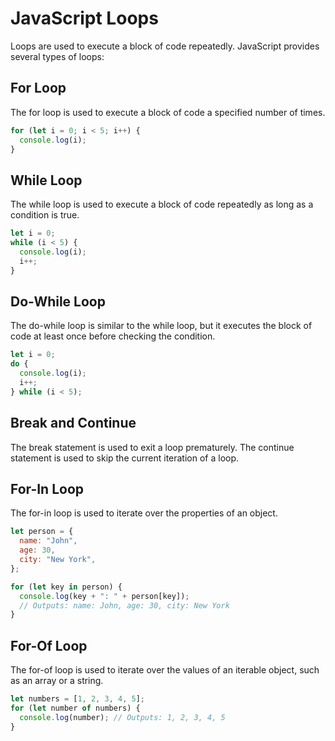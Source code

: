 # JavaScript Loops

Loops are used to execute a block of code repeatedly. JavaScript provides several types of loops:

## For Loop

The for loop is used to execute a block of code a specified number of times.

```javascript
for (let i = 0; i < 5; i++) {
  console.log(i);
}
```

## While Loop

The while loop is used to execute a block of code repeatedly as long as a condition is true.

```javascript
let i = 0;
while (i < 5) {
  console.log(i);
  i++;
}
```

## Do-While Loop

The do-while loop is similar to the while loop, but it executes the block of code at least once before checking the condition.

```javascript
let i = 0;
do {
  console.log(i);
  i++;
} while (i < 5);
```

## Break and Continue

The break statement is used to exit a loop prematurely. The continue statement is used to skip the current iteration of a loop.

## For-In Loop

The for-in loop is used to iterate over the properties of an object.

```javascript
let person = {
  name: "John",
  age: 30,
  city: "New York",
};

for (let key in person) {
  console.log(key + ": " + person[key]);
  // Outputs: name: John, age: 30, city: New York
}
```

## For-Of Loop

The for-of loop is used to iterate over the values of an iterable object, such as an array or a string.

```javascript
let numbers = [1, 2, 3, 4, 5];
for (let number of numbers) {
  console.log(number); // Outputs: 1, 2, 3, 4, 5
}
```
